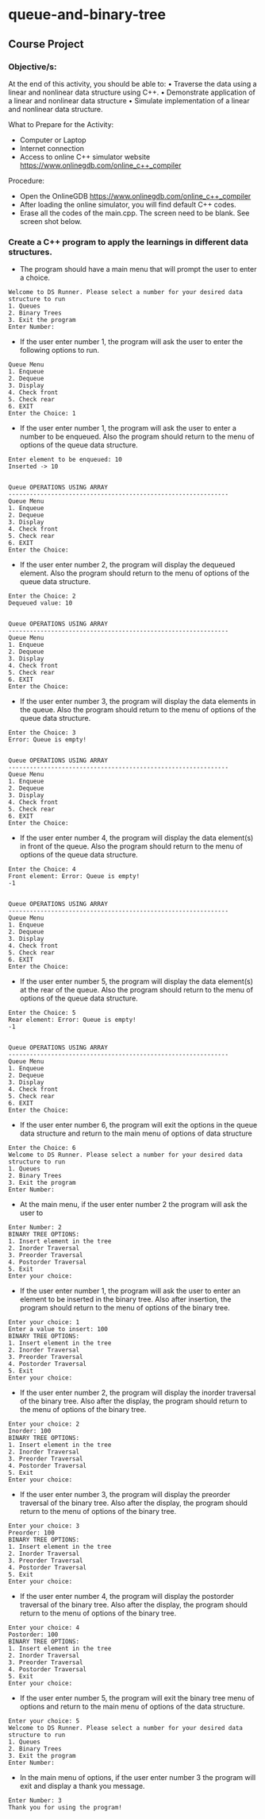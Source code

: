 # queue-and-binary-tree

## Course Project
### Objective/s:
At the end of this activity, you should be able to:
•	Traverse the data using a linear and nonlinear data structure using C++.
•	Demonstrate application of  a linear and nonlinear data structure 
•	Simulate implementation of a linear and nonlinear data structure. 

What to Prepare for the Activity:
-	Computer or Laptop
- Internet connection 
-	Access to online C++ simulator website 
https://www.onlinegdb.com/online_c++_compiler

Procedure:
-	Open the OnlineGDB  https://www.onlinegdb.com/online_c++_compiler
-	After loading the online simulator, you will find default C++ codes.
-	Erase all the codes of the main.cpp.  The screen need to be blank. See screen shot below.
 



### Create a C++ program to apply the learnings in different data structures.
-	The program should have a main menu that will prompt the user to enter a choice. 

 ```terminal
 Welcome to DS Runner. Please select a number for your desired data structure to run
1. Queues
2. Binary Trees
3. Exit the program
Enter Number: 
 ```

-	If the user enter number 1, the program will ask the user to enter the following options to run.
```terminal
Queue Menu
1. Enqueue
2. Dequeue
3. Display
4. Check front
5. Check rear
6. EXIT
Enter the Choice: 1

 ```

- If the user enter number 1, the program will ask the user to enter a number to be enqueued. Also the program should return to the menu of options of the queue data structure.
```terminal
Enter element to be enqueued: 10
Inserted -> 10


Queue OPERATIONS USING ARRAY
--------------------------------------------------------------
Queue Menu
1. Enqueue
2. Dequeue
3. Display
4. Check front
5. Check rear
6. EXIT
Enter the Choice: 
```

 

- If the user enter number 2, the program will display the dequeued element. Also the program should return to the menu of options of the queue data structure.
```terminal
Enter the Choice: 2
Dequeued value: 10


Queue OPERATIONS USING ARRAY
--------------------------------------------------------------
Queue Menu
1. Enqueue
2. Dequeue
3. Display
4. Check front
5. Check rear
6. EXIT
Enter the Choice: 
```

 


-	If the user enter number 3, the program will display the data elements in the queue. Also the program should return to the menu of options of the queue data structure.
```terminal
Enter the Choice: 3
Error: Queue is empty!


Queue OPERATIONS USING ARRAY
--------------------------------------------------------------
Queue Menu
1. Enqueue
2. Dequeue
3. Display
4. Check front
5. Check rear
6. EXIT
Enter the Choice: 
```
-	If the user enter number 4, the program will display the data element(s) in front of the queue. Also the program should return to the menu of options of the queue data structure.
```terminal
Enter the Choice: 4
Front element: Error: Queue is empty!
-1


Queue OPERATIONS USING ARRAY
--------------------------------------------------------------
Queue Menu
1. Enqueue
2. Dequeue
3. Display
4. Check front
5. Check rear
6. EXIT
Enter the Choice: 
```

-	If the user enter number 5, the program will display the data element(s) at the rear of the queue. Also the program should return to the menu of options of the queue data structure.
```terminal
Enter the Choice: 5
Rear element: Error: Queue is empty!
-1


Queue OPERATIONS USING ARRAY
--------------------------------------------------------------
Queue Menu
1. Enqueue
2. Dequeue
3. Display
4. Check front
5. Check rear
6. EXIT
Enter the Choice: 
```
-	If the user enter number 6, the program will exit the options in the queue data structure and return to the main menu of options of data structure
```terminal
Enter the Choice: 6
Welcome to DS Runner. Please select a number for your desired data structure to run
1. Queues
2. Binary Trees
3. Exit the program
Enter Number: 
```
-	At the main menu, if the user enter number 2 the program will ask the user to 
```terminal
Enter Number: 2
BINARY TREE OPTIONS: 
1. Insert element in the tree
2. Inorder Traversal
3. Preorder Traversal
4. Postorder Traversal
5. Exit
Enter your choice: 
```

-	If the user enter number 1, the program will ask the user to enter an element to be inserted in the binary tree. Also after insertion, the program should return to the menu of options of the binary tree.
```terminal
Enter your choice: 1
Enter a value to insert: 100
BINARY TREE OPTIONS: 
1. Insert element in the tree
2. Inorder Traversal
3. Preorder Traversal
4. Postorder Traversal
5. Exit
Enter your choice: 
```

-	If the user enter number 2, the program will display the inorder traversal of the binary tree.  Also after the display, the program should return to the menu of options of the binary tree.
```terminal
Enter your choice: 2
Inorder: 100 
BINARY TREE OPTIONS: 
1. Insert element in the tree
2. Inorder Traversal
3. Preorder Traversal
4. Postorder Traversal
5. Exit
Enter your choice: 
```
-	If the user enter number 3, the program will display the preorder traversal of the binary tree.  Also after the display, the program should return to the menu of options of the binary tree.
```terminal
Enter your choice: 3
Preorder: 100 
BINARY TREE OPTIONS: 
1. Insert element in the tree
2. Inorder Traversal
3. Preorder Traversal
4. Postorder Traversal
5. Exit
Enter your choice: 
```

-	If the user enter number 4, the program will display the postorder traversal of the binary tree.  Also after the display, the program should return to the menu of options of the binary tree.
```terminal
Enter your choice: 4
Postorder: 100 
BINARY TREE OPTIONS: 
1. Insert element in the tree
2. Inorder Traversal
3. Preorder Traversal
4. Postorder Traversal
5. Exit
Enter your choice: 
```

-	If the user enter number 5, the program will exit the binary tree menu of options and return to the main menu of options of the data structure.
```terminal
Enter your choice: 5
Welcome to DS Runner. Please select a number for your desired data structure to run
1. Queues
2. Binary Trees
3. Exit the program
Enter Number: 
```

-	In the main menu of options, if the user enter number 3 the program will exit and display a thank you message.
```terminal
Enter Number: 3
Thank you for using the program!

```
